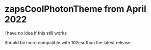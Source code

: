 # zapsCoolPhotonTheme from April 2022
I have no idea if this still works

Should be more compatible with 102esr than the latest release
